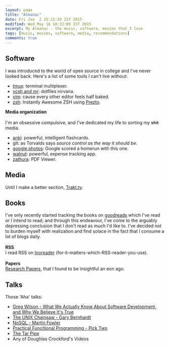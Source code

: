 ```yaml
---
layout: page
title: "Almanac"
date: Fri Jan  2 15:12:28 IST 2015
modified: Wed May 16 10:32:09 IST 2015
excerpt: My Almanac - the music, software, movies that I love
tags: [music, movies, software, media, recommendations]
comments: true
---
```


## Software
I was introduced to the world of open source in college and I've never looked back.
Here's a list of some tools I can't live without:

- [tmux](https://github.com/srijanshetty/vcsh-tmux): terminal multiplexer.
- [vcsh and mr](/technical/vcsh-mr-dotfiles-nirvana/): dotfiles nirvana.
- [vim](https://github.com/srijanshetty/vim-plug/): cause every other editor feels half baked.
- [zsh](https://github.com/srijanshetty/zsh): Instantly Awesome ZSH using [Prezto](https://github.com/sorin-ionescu/prezto).

**Media organization**<br/><br/>
I'm an obsessive compulsive, and I've dedicated my life to sorting my <strike>shit</strike>  media.

- [anki](http://ankisrs.net/): powerful, intelligent flashcards.
- git: as Torvalds says *source control as the way it should be*.
- [google photos](https://photos.google.com): Google scored a homerun with this one.
- [walnut](http://www.getwalnut.com/): powerful, expense tracking app.
- [zathura](https://pwmt.org/projects/zathura/): PDF Viewer.

## Media

Until I make a better section, [Trakt.tv](http://trakt.tv/users/srijanshetty).

## Books
I've only recently started tracking the books on [goodreads](https://www.goodreads.com/srijanshetty) which I've read or I intend to read; and through this endeavour, I've come to the arguably depressing conclusion that I don't read as much I'd like to. I've decided not to burden myself with realization and find solace in the fact that I consume a lot of blogs daily.<br><br>
**RSS**<br>
I read RSS on [Inoreader](http://inoreader.com/) (for-it-matters-which-RSS-reader-you-use).<br><br>
**Papers**<br>
[Research Papers](https://github.com/srijanshetty/papers), that I found to be insightful an eon ago.

## Talks
Those 'Aha' talks:

- [Greg Wilson - What We Actually Know About Software Development, and Why We Believe It's True](https://vimeo.com/9270320)
- [The UNIX Chainsaw - Gary Bernhardt](https://www.youtube.com/watch?v=ZQnyApKysg4)
- [NoSQL - Martin Fowler](https://www.youtube.com/watch?v=qI_g07C_Q5I)
- [Practical Funcitional Programming - Pick Two](https://www.youtube.com/watch?v=XcS-LdEBUkE)
- [The Tar Pipe](http://blog.extracheese.org/2010/05/the-tar-pipe.html)
- Any of Doughlas Crockford's Videos
